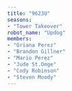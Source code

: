 ```yaml
---
title: "9623U"
seasons:
- "Tower Takeover"
robot_name: "Updog"
members:
- "Oriana Perez"
- "Brandon Gillner"
- "Mario Perez"
- "Jude St.Onge"
- "Cody Robinson"
- "Steven Moody" 
---
```

